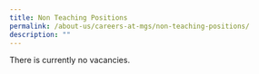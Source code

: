 ```yaml
---
title: Non Teaching Positions
permalink: /about-us/careers-at-mgs/non-teaching-positions/
description: ""
---
```







There is currently no vacancies.